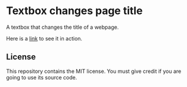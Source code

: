 # Textbox changes page title

A textbox that changes the title of a webpage.

Here is a [link](https://synthird.github.io/textbox-changes-page-title) to see it in action.

## License

This repository contains the MIT license. You must give credit if you are going to use its source code.

